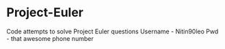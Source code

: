 # Project-Euler
Code attempts to solve Project Euler questions
Username - Nitin90leo
Pwd - that awesome phone number 
